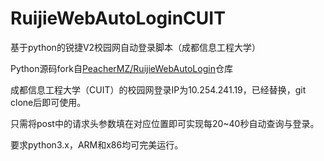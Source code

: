 # RuijieWebAutoLoginCUIT
基于python的锐捷V2校园网自动登录脚本（成都信息工程大学）

Python源码fork自[PeacherMZ/RuijieWebAutoLogin](https://github.com/PeacherMZ/RuijieWebAutoLogin)仓库

成都信息工程大学（CUIT）的校园网登录IP为10.254.241.19，已经替换，git clone后即可使用。

只需将post中的请求头参数填在对应位置即可实现每20~40秒自动查询与登录。

要求python3.x，ARM和x86均可完美运行。

